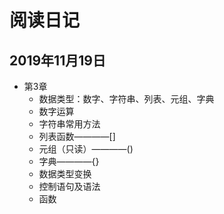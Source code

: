 # 阅读日记
## 2019年11月19日
+ 第3章
  + 数据类型：数字、字符串、列表、元组、字典
  + 数字运算
  + 字符串常用方法
  + 列表函数————[]
  + 元组（只读）————()
  + 字典————{}
  + 数据类型变换
  + 控制语句及语法
  + 函数